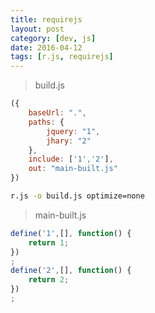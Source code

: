 ```yaml
---
title: requirejs
layout: post
category: [dev, js]
date: 2016-04-12
tags: [r.js, requirejs]
---
```


> build.js

``` javascript
({
    baseUrl: ".",
    paths: {
        jquery: "1",
        jhary: "2"
    },
    include: ['1','2'],
    out: "main-built.js"
})
```

``` bash
r.js -o build.js optimize=none
```

> main-built.js

``` javascript
define('1',[], function() {
    return 1;
})
;
define('2',[], function() {
    return 2;
})
;
```
